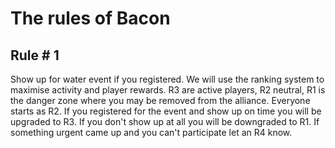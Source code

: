 # The rules of Bacon

## Rule # 1
Show up for water event if you registered.
We will use the ranking system to maximise activity and player rewards. R3 are active players, R2 neutral, R1 is the danger zone where you may be removed from the alliance. Everyone starts as R2.
If you registered for the event and show up on time you will be upgraded to R3. If you don't show up at all you will be downgraded to R1. If something urgent came up and you can't participate let an R4 know.
